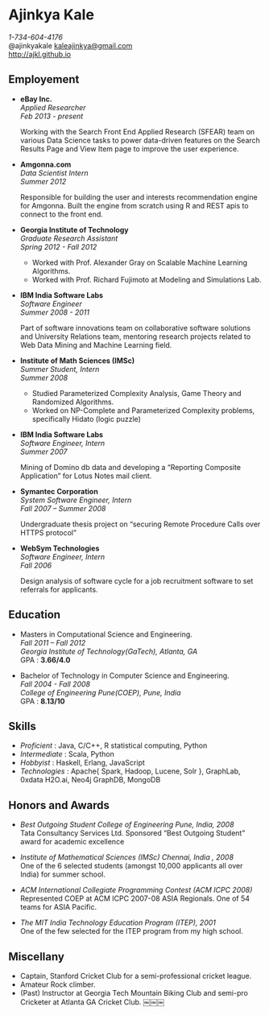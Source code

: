 Ajinkya Kale
============
_1-734-604-4176_  
@ajinkyakale
kaleajinkya@gmail.com  
http://ajkl.github.io

Employement
----------
* **eBay Inc.**  
    _Applied Researcher_  
    _Feb 2013 - present_  

    Working with the Search Front End Applied Research (SFEAR) team on various Data Science tasks to power data-driven features on the Search Results Page and View Item page to improve the user experience.

* **Amgonna.com**  
    _Data Scientist Intern_  
    _Summer 2012_  

    Responsible for building the user and interests recommendation engine for Amgonna. Built the engine from scratch using R and REST apis to connect to the front end.

* **Georgia Institute of Technology**   
    _Graduate Research Assistant_  
    _Spring 2012 - Fall 2012_  

    - Worked with Prof. Alexander Gray on Scalable Machine Learning Algorithms.
    - Worked with Prof. Richard Fujimoto at Modeling and Simulations Lab.

* **IBM India Software Labs**  
    _Software Engineer_    
    _Summer 2008 - 2011_  

    Part of software innovations team on collaborative software solutions and University Relations team, mentoring research projects related to Web Data Mining and Machine Learning field.

* **Institute of Math Sciences (IMSc)**  
    _Summer Student, Intern_  
    _Summer 2008_  

    - Studied Parameterized Complexity Analysis, Game Theory and Randomized Algorithms.
    - Worked on NP-Complete and Parameterized Complexity problems, specifically Hidato (logic puzzle)
    
* **IBM India Software Labs**  
    _Software Engineer, Intern_  
    _Summer 2007_  

    Mining of Domino db data and developing a “Reporting Composite Application” for Lotus Notes mail client.
    
* **Symantec Corporation**  
    _System Software Engineer, Intern_  
    _Fall 2007 – Summer 2008_  

    Undergraduate thesis project on “securing Remote Procedure Calls over HTTPS protocol” 

* **WebSym Technologies**  
    _Software Engineer, Intern_  
    _Fall 2006_  

    Design analysis of software cycle for a job recruitment software to set referrals for applicants.

Education
---------
* Masters in Computational Science and Engineering.  
    _Fall 2011 – Fall 2012_  
    _Georgia Institute of Technology(GaTech), Atlanta, GA_  
    GPA : **3.66/4.0**

* Bachelor of Technology in Computer Science and Engineering.  
    _Fall 2004 - Fall 2008_  
    _College of Engineering Pune(COEP), Pune, India_  
    GPA : **8.13/10**

Skills
------
  - _Proficient_ : Java, C/C++, R statistical computing, Python
  - _Intermediate_ : Scala, Python
  - _Hobbyist_ : Haskell, Erlang, JavaScript
  - _Technologies_ : Apache{ Spark, Hadoop, Lucene, Solr }, GraphLab, 0xdata H2O.ai, Neo4j GraphDB, MongoDB
 
Honors and Awards
-----------------
  - _Best Outgoing Student College of Engineering Pune, India, 2008_   
    Tata Consultancy Services Ltd. Sponsored “Best Outgoing Student” award for academic excellence

  - _Institute of Mathematical Sciences (IMSc) Chennai, India , 2008_  
      One of the 6 selected students (amongst 10,000 applicants all over India) for summer school.

  - _ACM International Collegiate Programming Contest (ACM ICPC 2008)_  
      Represented COEP at ACM ICPC 2007-08 ASIA Regionals. One of 54 teams for ASIA Pacific.

  - _The MIT India Technology Education Program (ITEP), 2001_  
      One of the few selected for the ITEP program from my high school.

Miscellany
----------
  - Captain, Stanford Cricket Club for a semi-professional cricket league.
  - Amateur Rock climber.
  - (Past) Instructor at Georgia Tech Mountain Biking Club and semi-pro Cricketer at Atlanta GA Cricket Club.
￼￼￼
